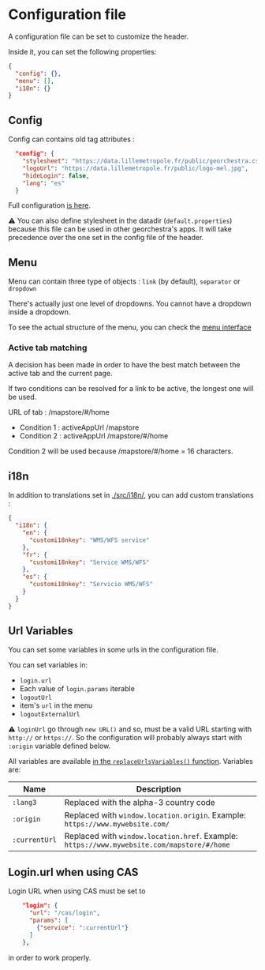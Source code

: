 # Configuration file

A configuration file can be set to customize the header. 

Inside it, you can set the following properties:
```json
{
  "config": {},
  "menu": [],
  "i18n": {}
}
```

## Config

Config can contains old tag attributes :
```json
  "config": {
    "stylesheet": "https://data.lillemetropole.fr/public/georchestra.css",
    "logoUrl": "https://data.lillemetropole.fr/public/logo-mel.jpg",
    "hideLogin": false,
    "lang": "es"
  }
```

Full configuration [is here](./src/config-interfaces.ts#L32-L53).

:warning: You can also define stylesheet in the datadir (`default.properties`) because this file can be used in other georchestra's apps. It will take precedence over the one set in the config file of the header.

## Menu

Menu can contain three type of objects : `link` (by default), `separator` or `dropdown`

There's actually just one level of dropdowns. You cannot have a dropdown inside a dropdown.

To see the actual structure of the menu, you can check the [menu interface](./src/default-config.json)

### Active tab matching 

A decision has been made in order to have the best match between the active tab and the current page. 

If two conditions can be resolved for a link to be active, the longest one will be used.

URL of tab : /mapstore/#/home

- Condition 1 : activeAppUrl /mapstore 
- Condition 2 : activeAppUrl /mapstore/#/home

Condition 2 will be used because /mapstore/#/home = 16 characters.


## i18n

In addition to translations set in [./src/i18n/](./src/i18n/), you can add custom translations : 
```json
{
  "i18n": {
    "en": {
      "customi18nkey": "WMS/WFS service"
    },
    "fr": {
      "customi18nkey": "Service WMS/WFS"
    },
    "es": {
      "customi18nkey": "Servicio WMS/WFS"
    }
  }
}
```

## Url Variables

You can set some variables in some urls in the configuration file.

You can set variables in: 
- `login.url`
- Each value of `login.params` iterable
- `logoutUrl`
- item's `url` in the menu
- `logoutExternalUrl`

:warning: `loginUrl` go through `new URL()` and so, must be a valid URL starting with `http://` or `https://`. 
So the configuration will probably always start with `:origin` variable defined below.

All variables are available [in the `replaceUrlsVariables()` function](./src/header.ce.vue#L65).
Variables are:

| Name | Description                                                                                |
|------|--------------------------------------------------------------------------------------------|
| `:lang3` | Replaced with the alpha-3 country code                                                     |
| `:origin` | Replaced with `window.location.origin`. Example: `https://www.mywebsite.com/`              |
| `:currentUrl` | Replaced with `window.location.href`. Example: `https://www.mywebsite.com/mapstore/#/home` |

## Login.url when using CAS

Login URL when using CAS must be set to 
```json
    "login": {
      "url": "/cas/login",
      "params": [
        {"service": ":currentUrl"}
      ]
    },
```
in order to work properly.

